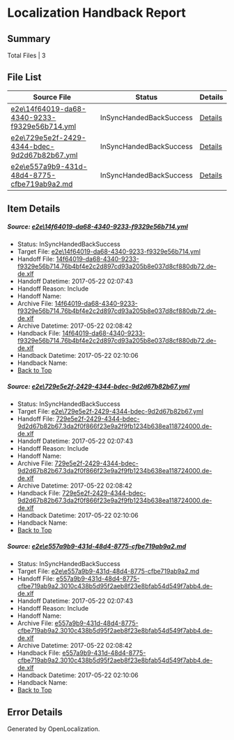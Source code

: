 # <a name='report-top'></a> Localization Handback Report

## Summary
 Total Files | 3

## File List
 Source File | Status | Details 
 ----------- | ------ | ------- 
 [e2e\14f64019-da68-4340-9233-f9329e56b714.yml](https://github.com/OpenLocalizationTestOrg/ol-test4/blob/b787781a66dcf9b8df6172274a7d074c484ce7c7/e2e/14f64019-da68-4340-9233-f9329e56b714.yml) | InSyncHandedBackSuccess | [Details](#c2d6af31c9a323cb4acd21c8e87675560a9325481)
 [e2e\729e5e2f-2429-4344-bdec-9d2d67b82b67.yml](https://github.com/OpenLocalizationTestOrg/ol-test4/blob/b787781a66dcf9b8df6172274a7d074c484ce7c7/e2e/729e5e2f-2429-4344-bdec-9d2d67b82b67.yml) | InSyncHandedBackSuccess | [Details](#f7378acbed89bf16e06c0b7774943887f85160e82)
 [e2e\e557a9b9-431d-48d4-8775-cfbe719ab9a2.md](https://github.com/OpenLocalizationTestOrg/ol-test4/blob/b787781a66dcf9b8df6172274a7d074c484ce7c7/e2e/e557a9b9-431d-48d4-8775-cfbe719ab9a2.md) | InSyncHandedBackSuccess | [Details](#743ece9567c9d67b2390010b9ac828fefd6d099c3)

## Item Details
##### <a name='c2d6af31c9a323cb4acd21c8e87675560a9325481'></a> Source: [e2e\14f64019-da68-4340-9233-f9329e56b714.yml](https://github.com/OpenLocalizationTestOrg/ol-test4/blob/b787781a66dcf9b8df6172274a7d074c484ce7c7/e2e/14f64019-da68-4340-9233-f9329e56b714.yml)
* Status: InSyncHandedBackSuccess
* Target File: [e2e\14f64019-da68-4340-9233-f9329e56b714.yml](https://github.com/OpenLocalizationTestOrg/ol-test4-dede/blob/69bbdc5b36e14956fb95fedc3e15124e4bebe1d1/e2e/14f64019-da68-4340-9233-f9329e56b714.yml)
* Handoff File: [14f64019-da68-4340-9233-f9329e56b714.76b4bf4e2c2d897cd93a205b8e037d8cf880db72.de-de.xlf](https://github.com/OpenLocalizationTestOrg/ol-test4-handoff/blob/b63f87c19810741955f2810504d3bda3c1dea5a6/ol-handoff/OpenLocalizationTestOrg/ol-test4-dede/shujia/ht/14f64019-da68-4340-9233-f9329e56b714.76b4bf4e2c2d897cd93a205b8e037d8cf880db72.de-de.xlf)
* Handoff Datetime: 2017-05-22 02:07:43
* Handoff Reason: Include
* Handoff Name: 
* Archive File: [14f64019-da68-4340-9233-f9329e56b714.76b4bf4e2c2d897cd93a205b8e037d8cf880db72.de-de.xlf](https://github.com/OpenLocalizationTestOrg/ol-test4-handoff/blob/0e4e77ab2ffac616841f52038f6ab5b8132fa2c5/ol-archive/OpenLocalizationTestOrg/ol-test4-dede/shujia/ht/14f64019-da68-4340-9233-f9329e56b714.76b4bf4e2c2d897cd93a205b8e037d8cf880db72.de-de.xlf)
* Archive Datetime: 2017-05-22 02:08:42
* Handback File: [14f64019-da68-4340-9233-f9329e56b714.76b4bf4e2c2d897cd93a205b8e037d8cf880db72.de-de.xlf](https://github.com/OpenLocalizationTestOrg/ol-test4-handback/blob/fce6394b136c5567bc5ead22e25af3ab031744ff/ol-handback/OpenLocalizationTestOrg/ol-test4-dede/shujia/ht/14f64019-da68-4340-9233-f9329e56b714.76b4bf4e2c2d897cd93a205b8e037d8cf880db72.de-de.xlf)
* Handback Datetime: 2017-05-22 02:10:06
* Handback Name: 
* [Back to Top](#report-top)

##### <a name='f7378acbed89bf16e06c0b7774943887f85160e82'></a> Source: [e2e\729e5e2f-2429-4344-bdec-9d2d67b82b67.yml](https://github.com/OpenLocalizationTestOrg/ol-test4/blob/b787781a66dcf9b8df6172274a7d074c484ce7c7/e2e/729e5e2f-2429-4344-bdec-9d2d67b82b67.yml)
* Status: InSyncHandedBackSuccess
* Target File: [e2e\729e5e2f-2429-4344-bdec-9d2d67b82b67.yml](https://github.com/OpenLocalizationTestOrg/ol-test4-dede/blob/69bbdc5b36e14956fb95fedc3e15124e4bebe1d1/e2e/729e5e2f-2429-4344-bdec-9d2d67b82b67.yml)
* Handoff File: [729e5e2f-2429-4344-bdec-9d2d67b82b67.3da2f0f866f23e9a2f9fb1234b638ea118724000.de-de.xlf](https://github.com/OpenLocalizationTestOrg/ol-test4-handoff/blob/b63f87c19810741955f2810504d3bda3c1dea5a6/ol-handoff/OpenLocalizationTestOrg/ol-test4-dede/shujia/ht/729e5e2f-2429-4344-bdec-9d2d67b82b67.3da2f0f866f23e9a2f9fb1234b638ea118724000.de-de.xlf)
* Handoff Datetime: 2017-05-22 02:07:43
* Handoff Reason: Include
* Handoff Name: 
* Archive File: [729e5e2f-2429-4344-bdec-9d2d67b82b67.3da2f0f866f23e9a2f9fb1234b638ea118724000.de-de.xlf](https://github.com/OpenLocalizationTestOrg/ol-test4-handoff/blob/0e4e77ab2ffac616841f52038f6ab5b8132fa2c5/ol-archive/OpenLocalizationTestOrg/ol-test4-dede/shujia/ht/729e5e2f-2429-4344-bdec-9d2d67b82b67.3da2f0f866f23e9a2f9fb1234b638ea118724000.de-de.xlf)
* Archive Datetime: 2017-05-22 02:08:42
* Handback File: [729e5e2f-2429-4344-bdec-9d2d67b82b67.3da2f0f866f23e9a2f9fb1234b638ea118724000.de-de.xlf](https://github.com/OpenLocalizationTestOrg/ol-test4-handback/blob/fce6394b136c5567bc5ead22e25af3ab031744ff/ol-handback/OpenLocalizationTestOrg/ol-test4-dede/shujia/ht/729e5e2f-2429-4344-bdec-9d2d67b82b67.3da2f0f866f23e9a2f9fb1234b638ea118724000.de-de.xlf)
* Handback Datetime: 2017-05-22 02:10:06
* Handback Name: 
* [Back to Top](#report-top)

##### <a name='743ece9567c9d67b2390010b9ac828fefd6d099c3'></a> Source: [e2e\e557a9b9-431d-48d4-8775-cfbe719ab9a2.md](https://github.com/OpenLocalizationTestOrg/ol-test4/blob/b787781a66dcf9b8df6172274a7d074c484ce7c7/e2e/e557a9b9-431d-48d4-8775-cfbe719ab9a2.md)
* Status: InSyncHandedBackSuccess
* Target File: [e2e\e557a9b9-431d-48d4-8775-cfbe719ab9a2.md](https://github.com/OpenLocalizationTestOrg/ol-test4-dede/blob/69bbdc5b36e14956fb95fedc3e15124e4bebe1d1/e2e/e557a9b9-431d-48d4-8775-cfbe719ab9a2.md)
* Handoff File: [e557a9b9-431d-48d4-8775-cfbe719ab9a2.3010c438b5d95f2aeb8f23e8bfab54d549f7abb4.de-de.xlf](https://github.com/OpenLocalizationTestOrg/ol-test4-handoff/blob/b63f87c19810741955f2810504d3bda3c1dea5a6/ol-handoff/OpenLocalizationTestOrg/ol-test4-dede/shujia/ht/e557a9b9-431d-48d4-8775-cfbe719ab9a2.3010c438b5d95f2aeb8f23e8bfab54d549f7abb4.de-de.xlf)
* Handoff Datetime: 2017-05-22 02:07:43
* Handoff Reason: Include
* Handoff Name: 
* Archive File: [e557a9b9-431d-48d4-8775-cfbe719ab9a2.3010c438b5d95f2aeb8f23e8bfab54d549f7abb4.de-de.xlf](https://github.com/OpenLocalizationTestOrg/ol-test4-handoff/blob/0e4e77ab2ffac616841f52038f6ab5b8132fa2c5/ol-archive/OpenLocalizationTestOrg/ol-test4-dede/shujia/ht/e557a9b9-431d-48d4-8775-cfbe719ab9a2.3010c438b5d95f2aeb8f23e8bfab54d549f7abb4.de-de.xlf)
* Archive Datetime: 2017-05-22 02:08:42
* Handback File: [e557a9b9-431d-48d4-8775-cfbe719ab9a2.3010c438b5d95f2aeb8f23e8bfab54d549f7abb4.de-de.xlf](https://github.com/OpenLocalizationTestOrg/ol-test4-handback/blob/fce6394b136c5567bc5ead22e25af3ab031744ff/ol-handback/OpenLocalizationTestOrg/ol-test4-dede/shujia/ht/e557a9b9-431d-48d4-8775-cfbe719ab9a2.3010c438b5d95f2aeb8f23e8bfab54d549f7abb4.de-de.xlf)
* Handback Datetime: 2017-05-22 02:10:06
* Handback Name: 
* [Back to Top](#report-top)


## Error Details

Generated by OpenLocalization.
